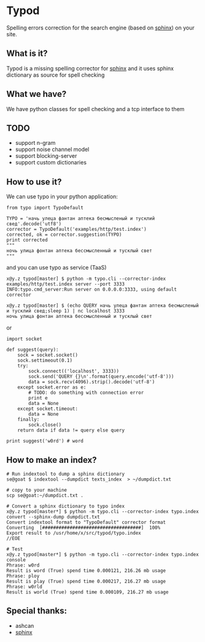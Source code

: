 # Typod
Spelling errors correction for the search engine (based on [sphinx]) on your site.

## What is it?

Typod is a missing spelling corrector for [sphinx] and it uses sphinx dictionary as source for spell checking


## What we have?

We have python classes for spell checking and a tcp interface to them


## TODO
- support n-gram
- support noise channel model 
- support blocking-server
- support custom dictionaries

## How to use it?

We can use typo in your python application:
```
from typo import TypoDefault

TYPO = 'начь улеца фантан аптека бесмысленый и тусклий свед'.decode('utf8')
corrector = TypoDefault('examples/http/test.index')
corrected, ok = corrector.suggestion(TYPO)
print corrected
"""
ночь улица фонтан аптека бессмысленный и тусклый свет
"""
```
and you can use typo as service (TaaS)

```
x@y.z typod[master] $ python -m typo.cli --corrector-index examples/http/test.index server --port 3333
INFO:typo.cmd_server:Run server on 0.0.0.0:3333, using default corrector
```


```
x@y.z typod[master] $ (echo QUERY начь улеца фантан аптека бесмысленый и тусклий свед;sleep 1) | nc localhost 3333
ночь улица фонтан аптека бессмысленный и тусклый свет
```
or

```
import socket

def suggest(query):
    sock = socket.socket()
    sock.settimeout(0.1)
    try:
        sock.connect(('localhost', 3333))
        sock.send('QUERY {}\n'.format(query.encode('utf-8')))
        data = sock.recv(4096).strip().decode('utf-8')
    except socket.error as e:
        # TODO: do something with connection error
        print e
        data = None
    except socket.timeout:
        data = None
    finally:
        sock.close()
    return data if data != query else query
    
print suggest('w0rd') # word
```


## How to make an index?

```
# Run indextool to dump a sphinx dictionary
se@goat $ indextool --dumpdict texts_index  > ~/dumpdict.txt

# copy to your machine
scp se@goat:~/dumpdict.txt .

# Convert a sphinx dictionary to typo index
x@y.z typod[master*] $ python -m typo.cli --corrector-index typo.index convert --sphinx-dump dumpdict.txt
Convert indextool format to "TypoDefault" corrector format
Converting  [####################################]  100%
Export result to /usr/home/x/src/typod/typo.index
//EOE

# Test
x@y.z typod[master*] $ python -m typo.cli --corrector-index typo.index console
Phrase: w0rd
Result is word (True) spend time 0.000121, 216.26 mb usage
Phrase: ploy
Result is play (True) spend time 0.000217, 216.27 mb usage
Phrase: w0rld
Result is world (True) spend time 0.000109, 216.27 mb usage
```


## Special thanks:
- ashcan
- [sphinx]

[sphinx]: http://sphinxsearch.com/  "Sphinx Search"
